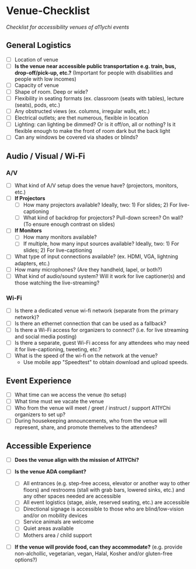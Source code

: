 # Venue-Checklist
_Checklist for accessibility venues of a11ychi events_

## General Logistics
- [ ] Location of venue
- [ ] **Is the venue near accessible public transportation e.g. train, bus, drop-off/pick-up, etc.?** (Important for people with disabilities and people with low incomes)
- [ ] Capacity of venue
- [ ] Shape of room. Deep or wide?
- [ ] Flexibility in seating formats (ex. classroom (seats with tables), lecture (seats), pods, etc.)
- [ ] Any obstructed views (ex. columns, irregular walls, etc.)
- [ ] Electrical outlets; are thet numerous, flexible in location
- [ ] Lighting: can lighting be dimmed? Or is it off/on, all or nothing? Is it flexible enough to make the front of room dark but the back light
- [ ] Can any windows be covered via shades or blinds?

## Audio / Visual / Wi-Fi
### A/V
- [ ] What kind of A/V setup does the venue have? (projectors, monitors, etc.)
 - [ ] **If Projectors**
   - [ ] How many projectors available? Ideally, two: 1) For slides; 2) For live-captioning
   - [ ] What kind of backdrop for projectors? Pull-down screen? On wall? (To ensure enough contrast on slides)
 - [ ] **If Monitors**
   - [ ] How many monitors available? 
   - [ ] If multiple, how many input sources available? Ideally, two: 1) For slides; 2) For live-captioning
 - [ ] What type of input connections available? (ex. HDMI, VGA, lightning adapters, etc.)
 - [ ] How many microphones? (Are they handheld, lapel, or both?) 
 - [ ] What kind of audio/sound system? Will it work for live captioner(s) and those watching the live-streaming?
### Wi-Fi 
- [ ] Is there a dedicated venue wi-fi network (separate from the primary network)?
- [ ] Is there an ethernet connection that can be used as a fallback?
- [ ] Is there a Wi-Fi access for organizers to connect? (i.e. for live streaming and social media posting)
- [ ] Is there a separate, guest Wi-Fi access for any attendees who may need it for live-captioning, tweeting, etc.?
- [ ] What is the speed of the wi-fi on the network at the venue?
  - Use mobile app "Speedtest" to obtain download and upload speeds.
 
## Event Experience
- [ ] What time can we access the venue (to setup)
- [ ] What time must we vacate the venue
- [ ] Who from the venue will meet / greet / instruct / support A11YChi organizers to set up?
- [ ] During housekeeping announcements, who from the venue will represent, share, and promote themelves to the attendees?

## Accessible Experience

- [ ] **Does the venue align with the mission of A11YChi?** 

- [ ] **Is the venue ADA compliant?**
  - [ ] All entrances (e.g. step-free access, elevator or another way to other floors) and restrooms (stall with grab bars, lowered sinks, etc.) and any other spaces needed are accessible
  - [ ] All event logistics (stage, aisle, reserved seating, etc.) are accessible
  - [ ] Directional signage is accessible to those who are blind/low-vision and/or on mobility devices
  - [ ] Service animals are welcome
  - [ ] Quiet areas available
  - [ ] Mothers area / child support

- [ ] **If the venue will provide food, can they accommodate?** (e.g. provide non-alchollic, vegetarian, vegan, Halal, Kosher and/or gluten-free options?)
